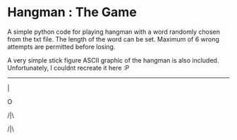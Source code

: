 # Hangman : The Game

A simple python code for playing hangman with a word randomly chosen from the txt file. The length of the word can be set. Maximum of 6 wrong attempts are permitted before losing.

A very simple stick figure ASCII graphic of the hangman is also included. Unfortunately, I couldnt recreate it here :P 



_______

   |
   
   O
   
  /|\
  
  /|\
  
